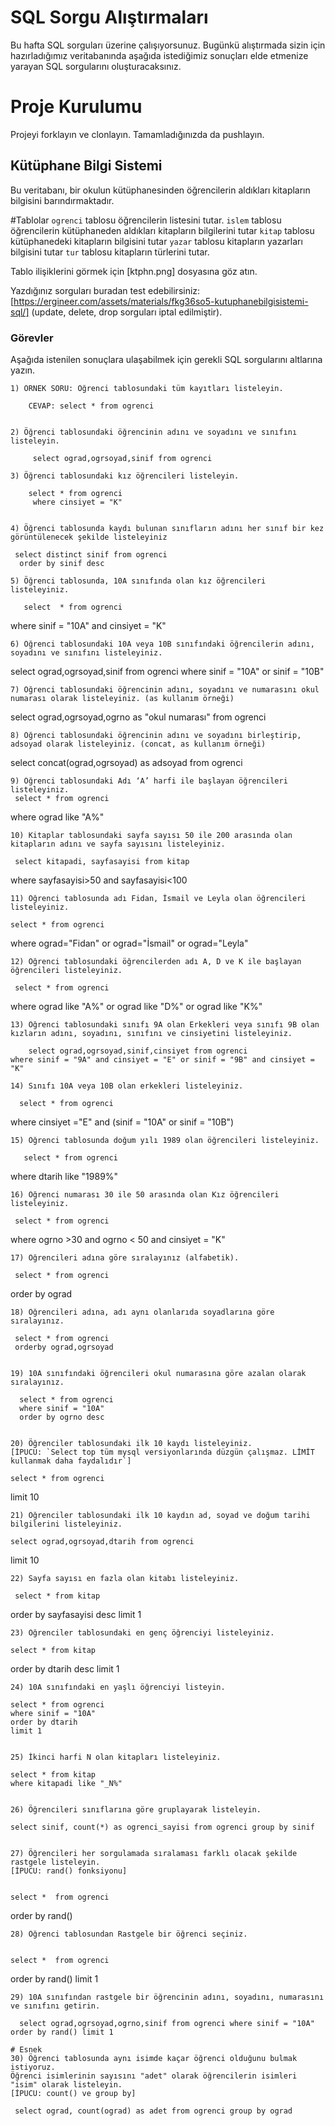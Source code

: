 # SQL Sorgu Alıştırmaları

Bu hafta SQL sorguları üzerine çalışıyorsunuz. Bugünkü alıştırmada sizin için hazırladığımız veritabanında aşağıda istediğimiz sonuçları elde etmenize yarayan SQL sorgularını oluşturacaksınız.

# Proje Kurulumu

Projeyi forklayın ve clonlayın. Tamamladığınızda da pushlayın.

## Kütüphane Bilgi Sistemi

Bu veritabanı, bir okulun kütüphanesinden öğrencilerin aldıkları kitapların bilgisini barındırmaktadır.

#Tablolar
`ogrenci` tablosu öğrencilerin listesini tutar.
`islem` tablosu öğrencilerin kütüphaneden aldıkları kitapların bilgilerini tutar
`kitap` tablosu kütüphanedeki kitapların bilgisini tutar
`yazar` tablosu kitapların yazarları bilgisini tutar
`tur` tablosu kitapların türlerini tutar.

Tablo ilişiklerini görmek için [ktphn.png] dosyasına göz atın.

Yazdığınız sorguları buradan test edebilirsiniz: [https://ergineer.com/assets/materials/fkg36so5-kutuphanebilgisistemi-sql/] (update, delete, drop sorguları iptal edilmiştir).

### Görevler

Aşağıda istenilen sonuçlara ulaşabilmek için gerekli SQL sorgularını altlarına yazın.

    1) ÖRNEK SORU: Öğrenci tablosundaki tüm kayıtları listeleyin.

    	CEVAP: select * from ogrenci


    2) Öğrenci tablosundaki öğrencinin adını ve soyadını ve sınıfını listeleyin.

    	 select ograd,ogrsoyad,sinif from ogrenci

    3) Öğrenci tablosundaki kız öğrencileri listeleyin.

    	select * from ogrenci
         where cinsiyet = "K"


    4) Öğrenci tablosunda kaydı bulunan sınıfların adını her sınıf bir kez görüntülenecek şekilde listeleyiniz

     select distinct sinif from ogrenci
      order by sinif desc

    5) Öğrenci tablosunda, 10A sınıfında olan kız öğrencileri listeleyiniz.

       select  * from ogrenci

where sinif = "10A" and cinsiyet = "K"

    6) Öğrenci tablosundaki 10A veya 10B sınıfındaki öğrencilerin adını, soyadını ve sınıfını listeleyiniz.

select ograd,ogrsoyad,sinif from ogrenci
where sinif = "10A" or sinif = "10B"

    7) Öğrenci tablosundaki öğrencinin adını, soyadını ve numarasını okul numarası olarak listeleyiniz. (as kullanım örneği)

select ograd,ogrsoyad,ogrno as "okul numarası" from ogrenci

    8) Öğrenci tablosundaki öğrencinin adını ve soyadını birleştirip, adsoyad olarak listeleyiniz. (concat, as kullanım örneği)

select concat(ograd,ogrsoyad) as adsoyad from ogrenci

    9) Öğrenci tablosundaki Adı ‘A’ harfi ile başlayan öğrencileri listeleyiniz.
     select * from ogrenci

where ograd like "A%"

    10) Kitaplar tablosundaki sayfa sayısı 50 ile 200 arasında olan kitapların adını ve sayfa sayısını listeleyiniz.

     select kitapadi, sayfasayisi from kitap

where sayfasayisi>50 and sayfasayisi<100

    11) Öğrenci tablosunda adı Fidan, İsmail ve Leyla olan öğrencileri listeleyiniz.

    select * from ogrenci

where ograd="Fidan" or ograd="İsmail" or ograd="Leyla"

    12) Öğrenci tablosundaki öğrencilerden adı A, D ve K ile başlayan öğrencileri listeleyiniz.

     select * from ogrenci

where ograd like "A%" or ograd like "D%" or ograd like "K%"

    13) Öğrenci tablosundaki sınıfı 9A olan Erkekleri veya sınıfı 9B olan kızların adını, soyadını, sınıfını ve cinsiyetini listeleyiniz.

     	select ograd,ogrsoyad,sinif,cinsiyet from ogrenci
    where sinif = "9A" and cinsiyet = "E" or sinif = "9B" and cinsiyet = "K"

    14) Sınıfı 10A veya 10B olan erkekleri listeleyiniz.

      select * from ogrenci

where cinsiyet ="E" and (sinif = "10A" or sinif = "10B")

    15) Öğrenci tablosunda doğum yılı 1989 olan öğrencileri listeleyiniz.

       select * from ogrenci

where dtarih like "1989%"

    16) Öğrenci numarası 30 ile 50 arasında olan Kız öğrencileri listeleyiniz.

     select * from ogrenci

where ogrno >30 and ogrno < 50 and cinsiyet = "K"

    17) Öğrencileri adına göre sıralayınız (alfabetik).

     select * from ogrenci

order by ograd

    18) Öğrencileri adına, adı aynı olanlarıda soyadlarına göre sıralayınız.

     select * from ogrenci
     orderby ograd,ogrsoyad


    19) 10A sınıfındaki öğrencileri okul numarasına göre azalan olarak sıralayınız.

      select * from ogrenci
      where sinif = "10A"
      order by ogrno desc


    20) Öğrenciler tablosundaki ilk 10 kaydı listeleyiniz.
    [İPUCU: `Select top tüm mysql versiyonlarında düzgün çalışmaz. LİMİT kullanmak daha faydalıdır`]

    select * from ogrenci

limit 10

    21) Öğrenciler tablosundaki ilk 10 kaydın ad, soyad ve doğum tarihi bilgilerini listeleyiniz.

    select ograd,ogrsoyad,dtarih from ogrenci

limit 10

    22) Sayfa sayısı en fazla olan kitabı listeleyiniz.

     select * from kitap

order by sayfasayisi desc
limit 1

    23) Öğrenciler tablosundaki en genç öğrenciyi listeleyiniz.

    select * from kitap

order by dtarih desc
limit 1

    24) 10A sınıfındaki en yaşlı öğrenciyi listeyin.

    select * from ogrenci
    where sinif = "10A"
    order by dtarih
    limit 1


    25) İkinci harfi N olan kitapları listeleyiniz.

    select * from kitap
    where kitapadi like "_N%"


    26) Öğrencileri sınıflarına göre gruplayarak listeleyin.

    select sinif, count(*) as ogrenci_sayisi from ogrenci group by sinif


    27) Öğrencileri her sorgulamada sıralaması farklı olacak şekilde rastgele listeleyin.
    [İPUCU: rand() fonksiyonu]


    select *  from ogrenci

order by rand()

    28) Öğrenci tablosundan Rastgele bir öğrenci seçiniz.


    select *  from ogrenci

order by rand()
limit 1

    29) 10A sınıfından rastgele bir öğrencinin adını, soyadını, numarasını ve sınıfını getirin.

      select ograd,ogrsoyad,ogrno,sinif from ogrenci where sinif = "10A" order by rand() limit 1

    # Esnek
    30) Öğrenci tablosunda aynı isimde kaçar öğrenci olduğunu bulmak istiyoruz.
    Öğrenci isimlerinin sayısını "adet" olarak öğrencilerin isimleri "isim" olarak listeleyin.
    [İPUCU: count() ve group by]

     select ograd, count(ograd) as adet from ogrenci group by ograd
